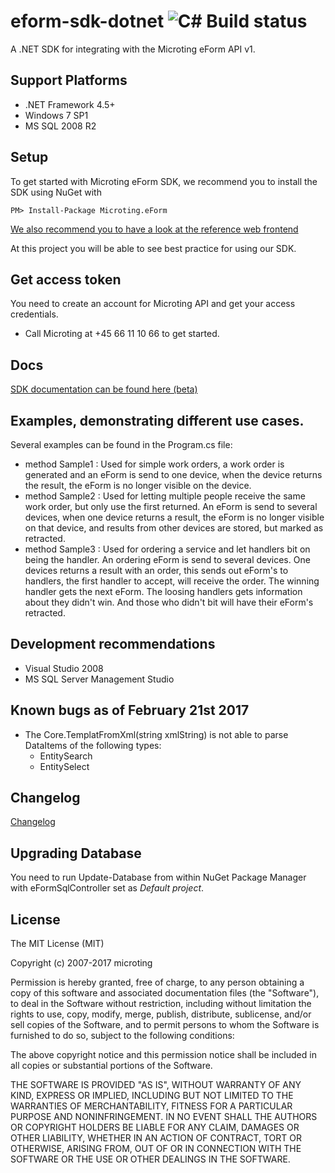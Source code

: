 # eform-sdk-dotnet ![C# Build status](https://microtingas2017.visualstudio.com/_apis/public/build/definitions/5f551ab2-01ab-4204-8efa-06be93328bc1/1/badge)

A .NET SDK for integrating with the Microting eForm API v1.

## Support Platforms

 - .NET Framework 4.5+
 - Windows 7 SP1
 - MS SQL 2008 R2

## Setup

To get started with Microting eForm SDK, we recommend you to install the SDK using NuGet with 

```
PM> Install-Package Microting.eForm
```

[We also recommend you to have a look at the reference web frontend](https://github.com/microting/eform-frontend-dotnet)

At this project you will be able to see best practice for using our SDK.

## Get access token

You need to create an account for Microting API and get your access credentials.

 - Call Microting at +45 66 11 10 66 to get started.

## Docs

[SDK documentation can be found here (beta)](https://microting.github.io/eform-sdk-dotnet/)

## Examples, demonstrating different use cases.

Several examples can be found in the Program.cs file:
* method Sample1 : Used for simple work orders, a work order is generated and an eForm is send to one device, when the device returns the result, the eForm is no longer visible on the device.
* method Sample2 : Used for letting multiple people receive the same work order, but only use the first returned. An eForm is send to several devices, when one device returns a result, the eForm is no longer visible on that device, and results from other devices are stored, but marked as retracted.
* method Sample3 : Used for ordering a service and let handlers bit on being the handler. An ordering eForm is send to several devices. One devices returns a result with an order, this sends out eForm's to handlers, the first handler to accept, will receive the order. The winning handler gets the next eForm. The loosing handlers gets information about they didn't win. And those who didn't bit will have their eForm's retracted.

## Development recommendations

  - Visual Studio 2008
  - MS SQL Server Management Studio
  
## Known bugs as of February 21st 2017

  - The Core.TemplatFromXml(string xmlString) is not able to parse DataItems of the following types:
	- EntitySearch
	- EntitySelect

## Changelog

[Changelog](changelog.md)

## Upgrading Database

You need to run Update-Database from within NuGet Package Manager with eFormSqlController set as *Default project*.	
	
## License

The MIT License (MIT)

Copyright (c) 2007-2017 microting

Permission is hereby granted, free of charge, to any person obtaining a copy
of this software and associated documentation files (the "Software"), to deal
in the Software without restriction, including without limitation the rights
to use, copy, modify, merge, publish, distribute, sublicense, and/or sell
copies of the Software, and to permit persons to whom the Software is
furnished to do so, subject to the following conditions:

The above copyright notice and this permission notice shall be included in all
copies or substantial portions of the Software.

THE SOFTWARE IS PROVIDED "AS IS", WITHOUT WARRANTY OF ANY KIND, EXPRESS OR
IMPLIED, INCLUDING BUT NOT LIMITED TO THE WARRANTIES OF MERCHANTABILITY,
FITNESS FOR A PARTICULAR PURPOSE AND NONINFRINGEMENT. IN NO EVENT SHALL THE
AUTHORS OR COPYRIGHT HOLDERS BE LIABLE FOR ANY CLAIM, DAMAGES OR OTHER
LIABILITY, WHETHER IN AN ACTION OF CONTRACT, TORT OR OTHERWISE, ARISING FROM,
OUT OF OR IN CONNECTION WITH THE SOFTWARE OR THE USE OR OTHER DEALINGS IN THE
SOFTWARE.
